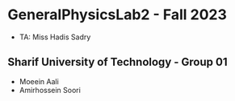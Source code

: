 # GeneralPhysicsLab2 - Fall 2023 
- TA: Miss Hadis Sadry
## Sharif University of Technology - Group 01
- Moeein Aali
- Amirhossein Soori
